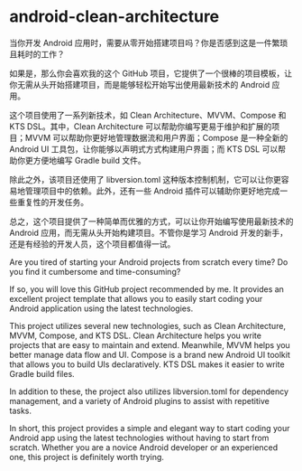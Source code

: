 # android-clean-architecture
当你开发 Android 应用时，需要从零开始搭建项目吗？你是否感到这是一件繁琐且耗时的工作？

如果是，那么你会喜欢我的这个 GitHub 项目，它提供了一个很棒的项目模板，让你无需从头开始搭建项目，而是能够轻松开始写出使用最新技术的 Android 应用。

这个项目使用了一系列新技术，如 Clean Architecture、MVVM、Compose 和 KTS DSL。其中，Clean Architecture 可以帮助你编写更易于维护和扩展的项目；MVVM 可以帮助你更好地管理数据流和用户界面；Compose 是一种全新的 Android UI 工具包，让你能够以声明式方式构建用户界面；而 KTS DSL 可以帮助你更方便地编写 Gradle build 文件。

除此之外，该项目还使用了 libversion.toml 这种版本控制机制，它可以让你更容易地管理项目中的依赖。此外，还有一些 Android 插件可以辅助你更好地完成一些重复性的开发任务。

总之，这个项目提供了一种简单而优雅的方式，可以让你开始编写使用最新技术的 Android 应用，而无需从头开始构建项目。不管你是学习 Android 开发的新手，还是有经验的开发人员，这个项目都值得一试。


Are you tired of starting your Android projects from scratch every time? Do you find it cumbersome and time-consuming?

If so, you will love this GitHub project recommended by me. It provides an excellent project template that allows you to easily start coding your Android application using the latest technologies.

This project utilizes several new technologies, such as Clean Architecture, MVVM, Compose, and KTS DSL. Clean Architecture helps you write projects that are easy to maintain and extend. Meanwhile, MVVM helps you better manage data flow and UI. Compose is a brand new Android UI toolkit that allows you to build UIs declaratively. KTS DSL makes it easier to write Gradle build files.

In addition to these, the project also utilizes libversion.toml for dependency management, and a variety of Android plugins to assist with repetitive tasks.

In short, this project provides a simple and elegant way to start coding your Android app using the latest technologies without having to start from scratch. Whether you are a novice Android developer or an experienced one, this project is definitely worth trying.
